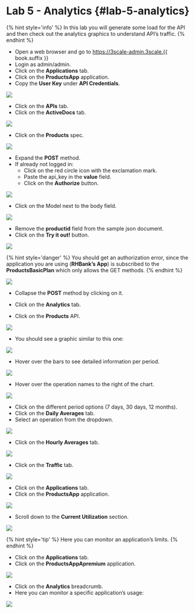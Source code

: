 # Lab 5 - Analytics {#lab-5-analytics}

{% hint style='info' %}
In this lab you will generate some load for the API and then check out the analytics graphics to understand API’s traffic.
{% endhint %}

* Open a web browser and go to https://3scale-admin.3scale.{{ book.suffix }}
* Login as admin/admin.
* Click on the **Applications** tab.
* Click on the **ProductsApp** application.
* Copy the **User Key** under **API Credentials**.

![](assets/Selection_337.png)

* Click on the **APIs** tab.
* Click on the **ActiveDocs** tab.

![](images/image71.png)

* Click on the **Products** spec.

![](images/image10.png)

* Expand the **POST** method.
* If already not logged in:
    * Click on the red circle icon with the exclamation mark.
    * Paste the api_key in the **value** field.
    * Click on the **Authorize** button.

![](assets/Selection_340.png)
*  Click on the Model next to the body field.

![](assets/Selection_343.png)

* Remove the **productid** field from the sample json document.
* Click on the **Try it out!** button.

![](images/image192.png)

{% hint style='danger' %}
You should get an authorization error, since the application you are using (**RHBank’s App**) is subscribed to the **ProductsBasicPlan** which only allows the GET methods.
{% endhint %}

![](images/image134.png)

* Collapse the **POST** method by clicking on it.






* Click on the **Analytics** tab.
* Click on the **Products** API.

![](images/image130.png)

* You should see a graphic similar to this one:

![](assets/Selection_350.png)

* Hover over the bars to see detailed information per period.

![](images/image15.png)

* Hover over the operation names to the right of the chart.

![](images/image142.png)

* Click on the different period options (7 days, 30 days, 12 months).
* Click on the **Daily Averages** tab.
* Select an operation from the dropdown.

![](images/image104.png)

* Click on the **Hourly Averages** tab.

![](images/image68.png)

* Click on the **Traffic** tab.

![](images/image112.png)

* Click on the **Applications** tab.
* Click on the **ProductsApp** application.

![](images/image198.png)

* Scroll down to the **Current Utilization** section.

![](images/image94.png)

{% hint style='tip' %}
Here you can monitor an application’s limits.
{% endhint %}

* Click on the **Applications** tab.
* Click on the **ProductsAppApremium** application.

![](images/image24.png)

* Click on the **Analytics** breadcrumb.
* Here you can monitor a specific application’s usage:

![](images/image90.png)